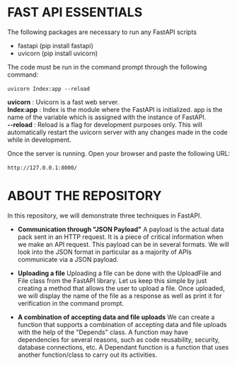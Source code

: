 # FAST API ESSENTIALS

The following packages are necessary to run any FastAPI scripts<br> 
- fastapi (pip install fastapi)
- uvicorn (pip install uvicorn)

The code must be run in the command prompt through the following command:<br><br>
```uvicorn Index:app --reload```

**uvicorn** : Uvicorn is a fast web server.<br>
**Index:app** : Index is the module where the FastAPI is initialized. app is the name of the variable which is assigned with the instance of FastAPI.<br>
**--reload** : Reload is a flag for development purposes only. This will automatically restart the uvicorn server with any changes made in the code while in development.

Once the server is running. Open your browser and paste the following URL:<br><br>
``` http://127.0.0.1:8000/ ```

# ABOUT THE REPOSITORY

In this repository, we will demonstrate three techniques in FastAPI.
- **Communication through "JSON Payload"**
A payload is the actual data pack sent in an HTTP request. It is a piece of critical information when we make an API request. 
This payload can be in several formats. We will look into the JSON format in particular as a majority of APIs communicate via a JSON 
payload.

- **Uploading a file**
Uploading a file can be done with the UploadFile and File class from the FastAPI library. Let us keep this simple by just 
creating a method that allows the user to upload a file. Once uploaded, we will display the name of the file as a response as well as 
print it for verification in the command prompt.

- **A combination of accepting data and file uploads**
We can create a function that supports a combination of accepting data and file uploads with the help of the "Depends" class. 
A function may have dependencies for several reasons, such as code reusability, security, database connections, etc. 
A Dependant function is a function that uses another function/class to carry out its activities.